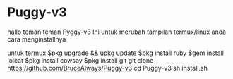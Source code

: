 # Puggy-v3
hallo teman teman Pyggy-v3 Ini untuk merubah tampilan termux/linux anda 
cara menginstallnya

untuk termux
$pkg upgrade && upkg update
$pkg install ruby
$gem install lolcat
$pkg install cowsay
$pkg install git
git clone https://github.com/BruceAlways/Puggy-v3
cd Puggy-v3
sh install.sh
